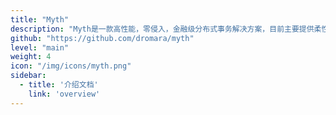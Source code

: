 ```yaml
---
title: "Myth"
description: "Myth是一款高性能，零侵入，金融级分布式事务解决方案，目前主要提供柔性事务的支持，包含 TCC, TAC(自动生成回滚SQL) 方案，未来还会支持 XA 等方案。"
github: "https://github.com/dromara/myth"
level: "main"
weight: 4
icon: "/img/icons/myth.png"
sidebar:
  - title: '介绍文档'  	
    link: 'overview'
---
```


